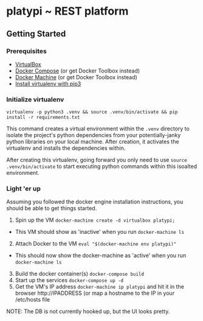 # platypi ~ REST platform

## Getting Started

### Prerequisites

* [VirtualBox](https://www.virtualbox.org/wiki/Downloads)
* [Docker Compose](https://docs.docker.com/compose/install/) (or get Docker Toolbox instead)
* [Docker Machine](https://docs.docker.com/machine/install-machine/) (or get Docker Toolbox instead)
* [Install virtualenv with pip3](http://docs.python-guide.org/en/latest/dev/virtualenvs/)

### Initialize virtualenv

`virtualenv -p python3 .venv && source .venv/bin/activate && pip install -r requirements.txt`

This command creates a virtual environment within the `.venv` directory to isolate the project's python dependencies from your potentially-janky python libraries on your local machine. After creation, it activates the virtualenv and installs the dependencies within.

After creating this virtualenv, going forward you only need to use `source .venv/bin/activate` to start executing python commands within this isoalted environment.

### Light 'er up

Assuming you followed the docker engine installation instructions, you should be able to get things started.
1. Spin up the VM `docker-machine create -d virtualbox platypi;`
  * This VM should show as 'inactive' when you run `docker-machine ls`
2. Attach Docker to the VM `eval "$(docker-machine env platypi)"`
  * This should now show the docker-machine as 'active' when you run `docker-machine ls`
3. Build the docker container(s) `docker-compose build`
4. Start up the services `docker-compose up -d`
5. Get the VM's IP address `docker-machine ip platypi` and hit it in the browser http://IPADDRESS (or map a hostname to the IP in your /etc/hosts file

NOTE: The DB is not currently hooked up, but the UI looks pretty.
